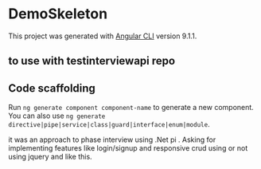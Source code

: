 # DemoSkeleton

This project was generated with [Angular CLI](https://github.com/angular/angular-cli) version 9.1.1. 


## to use with testinterviewapi repo

## Code scaffolding

Run `ng generate component component-name` to generate a new component. You can also use `ng generate directive|pipe|service|class|guard|interface|enum|module`.

it was an approach to phase interview using .Net pi . Asking for implementing features like login/signup and responsive crud using or not using jquery and like this.
